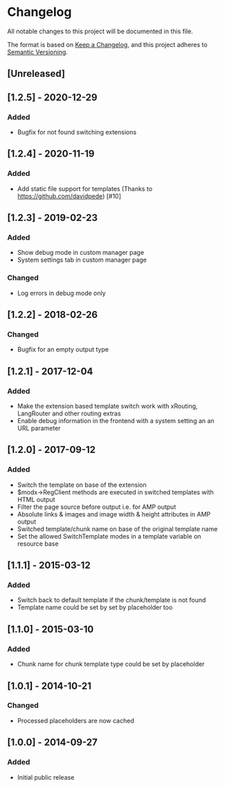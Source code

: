 # Changelog
All notable changes to this project will be documented in this file.

The format is based on [Keep a Changelog](https://keepachangelog.com/en/1.0.0/),
and this project adheres to [Semantic Versioning](https://semver.org/spec/v2.0.0.html).

## [Unreleased]

## [1.2.5] - 2020-12-29
### Added
- Bugfix for not found switching extensions

## [1.2.4] - 2020-11-19
### Added
- Add static file support for templates (Thanks to https://github.com/davidpede) [#10]

## [1.2.3] - 2019-02-23
### Added
- Show debug mode in custom manager page
- System settings tab in custom manager page

### Changed
- Log errors in debug mode only

## [1.2.2] - 2018-02-26
### Changed
- Bugfix for an empty output type

## [1.2.1] - 2017-12-04
### Added
- Make the extension based template switch work with xRouting, LangRouter and other routing extras
- Enable debug information in the frontend with a system setting an an URL parameter

## [1.2.0] - 2017-09-12
### Added
- Switch the template on base of the extension
- $modx->RegClient methods are executed in switched templates with HTML output
- Filter the page source before output i.e. for AMP output
- Absolute links & images and image width & height attributes in AMP output
- Switched template/chunk name on base of the original template name
- Set the allowed SwitchTemplate modes in a template variable on resource base

## [1.1.1] - 2015-03-12
### Added
- Switch back to default template if the chunk/template is not found
- Template name could be set by set by placeholder too

## [1.1.0] - 2015-03-10
### Added
- Chunk name for chunk template type could be set by placeholder

## [1.0.1] - 2014-10-21
### Changed
- Processed placeholders are now cached

## [1.0.0] - 2014-09-27
### Added
- Initial public release
